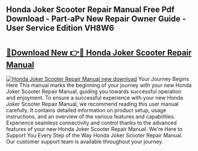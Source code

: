## Honda Joker Scooter Repair Manual Free Pdf Download - Part-aPv New Repair Owner Guide - User Service Edition VH8W6

# <h2><a href="http://bc79504.oget.top/?id=Honda+Joker+Scooter+Repair+Manual">🔗Download New 👉🔴 Honda Joker Scooter Repair Manual</a></h2>

[![Honda Joker Scooter Repair Manual new download](https://i.imgur.com/5g1atiW.png)](http://bc79504.oget.top/?id=Honda+Joker+Scooter+Repair+Manual)
Your Journey Begins Here This manual marks the beginning of your journey with your new Honda Joker Scooter Repair Manual, guiding you towards successful operation and enjoyment. To ensure a successful experience with your new Honda Joker Scooter Repair Manual, we recommend reading this user manual carefully. It contains detailed information on product setup, usage instructions, and an overview of the various features and capabilities. Experience seamless connectivity and control thanks to the advanced features of your new Honda Joker Scooter Repair Manual. We're Here to Support You Every Step of the Way Honda Joker Scooter Repair Manual. Our customer support team is available throughout your journey.
